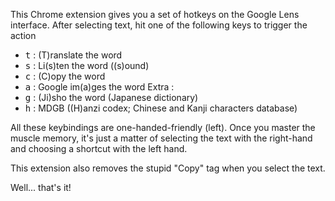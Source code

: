 This Chrome extension gives you a set of hotkeys on the Google Lens interface.
After selecting text, hit one of the following keys to trigger the action

- <kbd>t</kbd> : (T)ranslate the word
- <kbd>s</kbd> : Li(s)ten the word ((s)ound)
- <kbd>c</kbd> : (C)opy the word
- <kbd>a</kbd> : Google im(a)ges the word
Extra :
- <kbd>g</kbd> : (Ji)sho the word (Japanese dictionary)
- <kbd>h</kbd> : MDGB ((H)anzi codex; Chinese and Kanji characters database)

All these keybindings are one-handed-friendly (left).
Once you master the muscle memory, it's just a matter of selecting the text with the right-hand and choosing a shortcut with the left hand.

This extension also removes the stupid "Copy" tag when you select the text.

Well... that's it!
